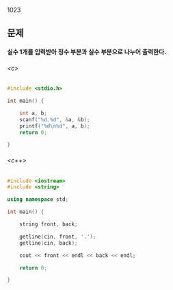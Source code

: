 1023
## 문제
#### 실수 1개를 입력받아 정수 부분과 실수 부분으로 나누어 출력한다.

###### \<c\>
```c
#include <stdio.h>

int main() {

	int a, b;
	scanf("%d.%d", &a, &b);
	printf("%d\n%d", a, b);
	return 0;

}
```

###### \<c++\>
```c++
#include <iostream>
#include <string>

using namespace std;

int main() {

	string front, back;

	getline(cin, front, '.');
	getline(cin, back);

	cout << front << endl << back << endl;

	return 0;

}
```
